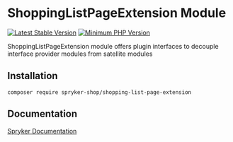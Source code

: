 # ShoppingListPageExtension Module
[![Latest Stable Version](https://poser.pugx.org/spryker-shop/shopping-list-page-extension/v/stable.svg)](https://packagist.org/packages/spryker-shop/shopping-list-page-extension)
[![Minimum PHP Version](https://img.shields.io/badge/php-%3E%3D%208.0-8892BF.svg)](https://php.net/)

ShoppingListPageExtension module offers plugin interfaces to decouple interface provider modules from satellite modules

## Installation

```
composer require spryker-shop/shopping-list-page-extension
```

## Documentation

[Spryker Documentation](https://docs.spryker.com)
